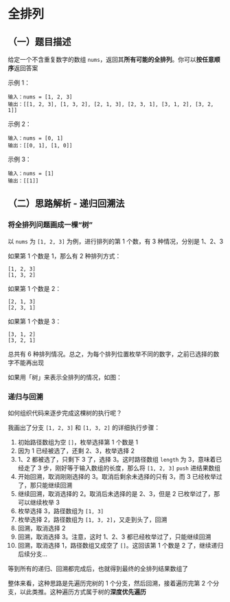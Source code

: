 # 全排列

## （一）题目描述

给定一个不含重复数字的数组 `nums`，返回其**所有可能的全排列**。你可以**按任意顺序**返回答案

示例 1：

```
输入：nums = [1, 2, 3]
输出：[[1, 2, 3], [1, 3, 2], [2, 1, 3], [2, 3, 1], [3, 1, 2], [3, 2, 1]]
```

示例 2：

```
输入：nums = [0, 1]
输出：[[0, 1], [1, 0]]
```

示例 3：

```
输入：nums = [1]
输出：[[1]]
```

## （二）思路解析 - 递归回溯法

### 将全排列问题画成一棵“树”

以 `nums` 为 `[1, 2, 3]` 为例，进行排列的第 1 个数，有 3 种情况，分别是 1、2、3

如果第 1 个数是 1，那么有 2 种排列方式：

```
[1, 2, 3]
[1, 3, 2]
```

如果第 1 个数是 2：

```
[2, 1, 3]
[2, 3, 1]
```
如果第 1 个数是 3：

```
[3, 1, 2]
[3, 2, 1]
```

总共有 6 种排列情况。总之，为每个排列位置枚举不同的数字，之前已选择的数字不能再出现

如果用「树」来表示全排列的情况，如图：


### 递归与回溯

如何组织代码来逐步完成这棵树的执行呢？

我画出了分支 `[1, 2, 3]` 和 `[1, 3, 2]` 的详细执行步骤：

1. 初始路径数组为空 `[]`，枚举选择第 1 个数是 1
2. 因为 1 已经被选了，还剩 2、3，枚举选择 2
3. 1、2 都被选了，只剩下 3 了，选择 3。这时路径数组 `length` 为 3，意味着已经走了 3 步，刚好等于输入数组的长度，那么将 `[1, 2, 3]` `push` 进结果数组
4. 开始回溯，取消刚刚选择的 3。取消后剩余未选择的只有 3，而 3 已经枚举过了，那只能继续回溯
5. 继续回溯，取消选择的 2。取消后未选择的是 2、3，但是 2 已枚举过了，那可以继续枚举 3
6. 枚举选择 3，路径数组为 `[1, 3]`
7. 枚举选择 2，路径数组为 `[1, 3, 2]`，又走到头了，回溯
8. 回溯，取消选择 2
9. 回溯，取消选择 3。注意，这时 1、2、3 都已经枚举过了，只能继续回溯
10. 回溯，取消选择 1，路径数组又成空了 `[]`。这回该第 1 个数是 2 了，继续递归后续分支...

等到所有的递归、回溯都完成后，也就得到最终的全排列结果数组了

整体来看，这种思路是先遍历完树的 1 个分支，然后回溯，接着遍历完第 2 个分支，以此类推。这种遍历方式属于树的**深度优先遍历**

